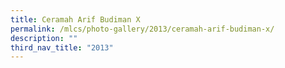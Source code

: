 ```yaml
---
title: Ceramah Arif Budiman X
permalink: /mlcs/photo-gallery/2013/ceramah-arif-budiman-x/
description: ""
third_nav_title: "2013"
---
```

